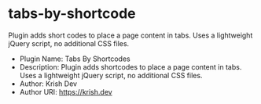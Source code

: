 # tabs-by-shortcode
Plugin adds short codes to place a page content in tabs. Uses a lightweight jQuery script, no additional CSS files.

 * Plugin Name: Tabs By Shortcodes
 * Description: Plugin adds shortcodes to place a page content in tabs. Uses a lightweight jQuery script, no additional CSS files.
 * Author: Krish Dev
 * Author URI: https://krish.dev
